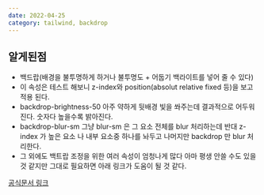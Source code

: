 ```yaml
---
date: 2022-04-25
category: tailwind, backdrop
---
```


## 알게된점

- 백드랍(배경을 불투명하게 하거나 불투명도 + 어둡기 백라이트를 넣어 줄 수 있다)
- 이 속성은 테스트 해보니 z-index와 position(absolut relative fixed 등)을 보고 적용 된다.
- backdrop-brightness-50 아주 약하게 뒷배경 빛을 쏴주는데 결과적으로 어두워진다. 숫자다 높을수록 밝아진다.
- backdrop-blur-sm 그냥 blur-sm 은 그 요소 전체를 blur 처리하는데 반대 z-index 가 높은 요소 나 내부 요소중 하나를 놔두고 나머지만 backdrop 만 blur 처리한다.
- 그 외에도 백트랍 조정을 위한 여러 속성이 엄청나게 많다 아마 평생 안쓸 수도 있을 것 같지만 그대로 필요하면 아래 링크가 도움이 될 것 같다.

[공식문서 링크](https://tailwindcss.com/docs/backdrop-blur)
